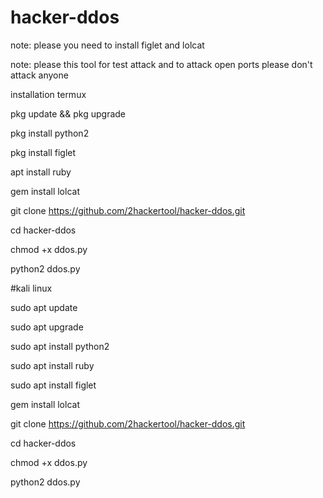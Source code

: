 # hacker-ddos

note: please you need to install figlet and lolcat

note: please this tool for test attack and to attack open ports please don't attack anyone

installation termux

pkg update && pkg upgrade

pkg install python2

pkg install figlet

apt install ruby

gem install lolcat

git clone https://github.com/2hackertool/hacker-ddos.git

cd hacker-ddos

chmod +x ddos.py

python2 ddos.py

#kali linux

sudo apt update

sudo apt upgrade 

sudo apt install python2

sudo apt install ruby

sudo apt install figlet

gem install lolcat

git clone https://github.com/2hackertool/hacker-ddos.git

cd hacker-ddos

chmod +x ddos.py

python2 ddos.py

